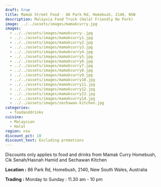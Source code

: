 ```yaml
---
draft: true
title: Mamak Street Food - 86 Park Rd, Homebush, 2140, NSW
description: Malaysia Food Truck (Halal Friendly No Pork)
image: ../../assets/images/mamakcurry.jpg
images:
  - ../../assets/images/mamakcurry-.jpg
  - ../../assets/images/mamakcurry1.jpg
  - ../../assets/images/mamakcurry2.jpg
  - ../../assets/images/mamakcurry3.jpg
  - ../../assets/images/mamakcurry4.jpg
  - ../../assets/images/mamakcurry5.jpg
  - ../../assets/images/mamakcurry6.jpg
  - ../../assets/images/mamakcurry7.jpg
  - ../../assets/images/mamakcurry8.jpg
  - ../../assets/images/mamakcurry9.jpg
  - ../../assets/images/mamakcurry10.jpg
  - ../../assets/images/mamakcurry11.jpg
  - ../../assets/images/mamakcurry12.jpg
  - ../../assets/images/mamakcurry13.jpg
  - ../../assets/images/mamakcurry14.jpg
  - ../../assets/images/sechawan-kitchen.jpg
categories:
  - foodanddrinks
cuisine:
  - Malaysian
  - Halal
region: nsw
discount_pct: 10
discount_text: Excluding promotions
---
```


Discounts only applies to food and drinks from Mamak Curry Homebush, Cik Senah/Hasnah Hamid and Sechawan Kitchen

**Location :** 86 Park Rd, Homebush, 2140, New South Wales, Australia

**Trading :** Monday to Sunday : 11.30 am - 10 pm
